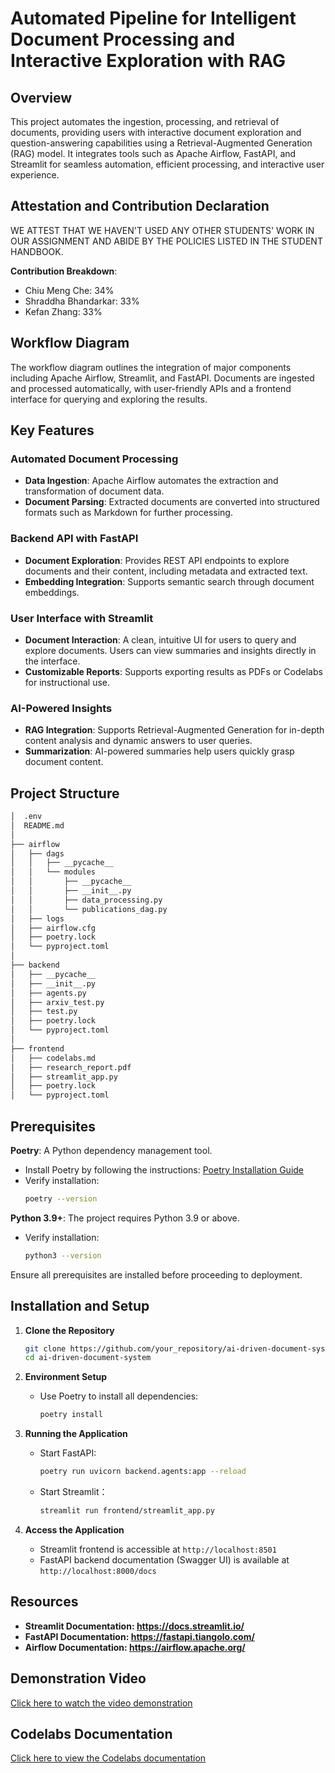 # Automated Pipeline for Intelligent Document Processing and Interactive Exploration with RAG

## Overview

This project automates the ingestion, processing, and retrieval of documents, providing users with interactive document exploration and question-answering capabilities using a Retrieval-Augmented Generation (RAG) model. It integrates tools such as Apache Airflow, FastAPI, and Streamlit for seamless automation, efficient processing, and interactive user experience.

## Attestation and Contribution Declaration

WE ATTEST THAT WE HAVEN'T USED ANY OTHER STUDENTS' WORK IN OUR ASSIGNMENT AND ABIDE BY THE POLICIES LISTED IN THE STUDENT HANDBOOK.

**Contribution Breakdown**:
- Chiu Meng Che: 34%
- Shraddha Bhandarkar: 33%
- Kefan Zhang: 33%

## Workflow Diagram

The workflow diagram outlines the integration of major components including Apache Airflow, Streamlit, and FastAPI. Documents are ingested and processed automatically, with user-friendly APIs and a frontend interface for querying and exploring the results.

## Key Features

### **Automated Document Processing**
- **Data Ingestion**: Apache Airflow automates the extraction and transformation of document data.
- **Document Parsing**: Extracted documents are converted into structured formats such as Markdown for further processing.

### **Backend API with FastAPI**
- **Document Exploration**: Provides REST API endpoints to explore documents and their content, including metadata and extracted text.
- **Embedding Integration**: Supports semantic search through document embeddings.

### **User Interface with Streamlit**
- **Document Interaction**: A clean, intuitive UI for users to query and explore documents. Users can view summaries and insights directly in the interface.
- **Customizable Reports**: Supports exporting results as PDFs or Codelabs for instructional use.

### **AI-Powered Insights**
- **RAG Integration**: Supports Retrieval-Augmented Generation for in-depth content analysis and dynamic answers to user queries.
- **Summarization**: AI-powered summaries help users quickly grasp document content.

## Project Structure

```bash
│  .env
│  README.md
│  
├── airflow
│   ├── dags
│   │   ├── __pycache__
│   │   └── modules
│   │       ├── __pycache__
│   │       ├── __init__.py
│   │       ├── data_processing.py
│   │       └── publications_dag.py
│   ├── logs
│   ├── airflow.cfg
│   ├── poetry.lock
│   └── pyproject.toml
│
├── backend
│   ├── __pycache__
│   ├── __init__.py
│   ├── agents.py
│   ├── arxiv_test.py
│   ├── test.py
│   ├── poetry.lock
│   └── pyproject.toml
│
├── frontend
│   ├── codelabs.md
│   ├── research_report.pdf
│   ├── streamlit_app.py
│   ├── poetry.lock
│   └── pyproject.toml
  ```
## Prerequisites

**Poetry**: A Python dependency management tool.
- Install Poetry by following the instructions: [Poetry Installation Guide](https://python-poetry.org/docs/#installation)
- Verify installation:
  ```bash
  poetry --version


**Python 3.9+**: The project requires Python 3.9 or above.
- Verify installation:
  ```bash
  python3 --version
  ```

Ensure all prerequisites are installed before proceeding to deployment.

## Installation and Setup

1. **Clone the Repository**
   ```bash
   git clone https://github.com/your_repository/ai-driven-document-system.git
   cd ai-driven-document-system
   ```

2. **Environment Setup**
   - Use Poetry to install all dependencies:
     ```bash
     poetry install
     ```

3. **Running the Application**
   - Start FastAPI:
     ```bash
     poetry run uvicorn backend.agents:app --reload
     ```
   - Start Streamlit：
      ```bash
      streamlit run frontend/streamlit_app.py
     ```  

4. **Access the Application**
   - Streamlit frontend is accessible at `http://localhost:8501`
   - FastAPI backend documentation (Swagger UI) is available at `http://localhost:8000/docs`




## Resources

- **Streamlit Documentation: https://docs.streamlit.io/**
- **FastAPI Documentation: https://fastapi.tiangolo.com/**
- **Airflow Documentation: https://airflow.apache.org/**

## Demonstration Video

[Click here to watch the video demonstration](https://youtu.be/MyrS6RYSmA4)

## Codelabs Documentation

[Click here to view the Codelabs documentation](https://codelabs-preview.appspot.com/?file_id=1gBQts95I9VOnikyCroLEi9CNN_CU3dvoj7Q-2rhd6xU/edit?tab=t.0#0)


